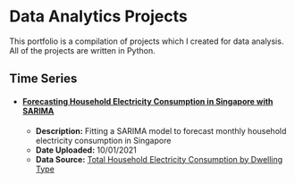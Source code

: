 # Data Analytics Projects

This portfolio is a compilation of projects which I created for data analysis. All of the projects are written in Python.

## Time Series

- #### **[Forecasting Household Electricity Consumption in Singapore with SARIMA](time-series/forecasting_household_electricity_SARIMA.ipynb)**
  - **Description:** Fitting a SARIMA model to forecast monthly household electricity consumption in Singapore
  - **Date Uploaded:** 10/01/2021
  - **Data Source:** [Total Household Electricity Consumption by Dwelling Type](https://data.gov.sg/dataset/total-household-electricity-consumption-by-dwelling-type)
